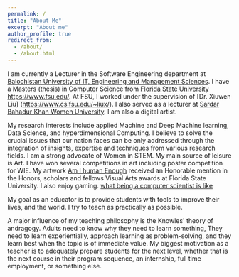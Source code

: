 ```yaml
---
permalink: /
title: "About Me"
excerpt: "About me"
author_profile: true
redirect_from: 
  - /about/
  - /about.html
---
```


I am currently a Lecturer in the Software Engineering department at [Balochistan University of IT, Engineering and Management Sciences](https://www.buitms.edu.pk). 
I have a Masters (thesis) in Computer Science from [Florida State University](https://www.fsu.edu/)
https://www.fsu.edu/. At FSU, I worked under the supervision of [Dr. Xiuwen Liu] (https://www.cs.fsu.edu/~liux/). I also served as a lecturer at [Sardar Bahadur Khan Women University](https://www.sbkwu.edu.pk/). I am also a digital artist.

My research interests include applied Machine and Deep Machine learning, Data Science, and hyperdimensional Computing. I believe to solve the crucial issues that our nation faces can be only addressed through the integration of insights, expertise and techniques from various research fields. I am a strong advocate of Women in STEM. My main source of leisure is Art. I have won several competitions in art including poster competition for WIE. My artwork [Am I human Enough]( https://hsf.fsu.edu/am-i-human-enough) received an Honorable mention in the Honors, scholars and fellows Visual Arts awards at Florida State University. I also enjoy gaming.
[what being a computer scientist is like]( https://i.kym-cdn.com/photos/images/newsfeed/000/290/005/17d.png) 

My goal as an educator is to provide students with tools to improve their lives, and the world. I try to teach as practically as possible. 

A major influence of my teaching philosophy is the Knowles' theory of andragogy. Adults need to know why they need to learn something, They need to learn experientially, approach learning as problem-solving, and they learn best when the topic is of immediate value. My biggest motivation as a teacher is to adequately prepare students for the next level, whether that is the next course in their program sequence, an internship, full time employment, or something else. 

